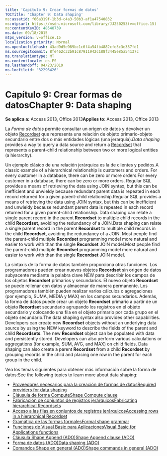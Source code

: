 ```yaml
---
title: 'Capítulo 9: Crear formas de datos'
TOCTitle: 'Chapter 9: Data shaping'
ms:assetid: f66a319f-1b3d-c4a3-50b3-af1a47540832
ms:mtpsurl: https://msdn.microsoft.com/library/JJ250253(v=office.15)
ms:contentKeyID: 48548739
ms.date: 09/18/2015
mtps_version: v=office.15
localization_priority: Normal
ms.openlocfilehash: 43ad9d5e989bc1c6f4a54fb4882cfe3c3e357fd1
ms.sourcegitcommit: 8fe462c32b91c87911942c188f3445e85a54137c
ms.translationtype: MT
ms.contentlocale: es-ES
ms.lasthandoff: 04/23/2019
ms.locfileid: "32296426"
---
```

# <a name="chapter-9-data-shaping"></a><span data-ttu-id="bae96-102">Capítulo 9: Crear formas de datos</span><span class="sxs-lookup"><span data-stu-id="bae96-102">Chapter 9: Data shaping</span></span>

<span data-ttu-id="bae96-103">**Se aplica a:** Access 2013, Office 2013</span><span class="sxs-lookup"><span data-stu-id="bae96-103">**Applies to**: Access 2013, Office 2013</span></span>

<span data-ttu-id="bae96-104">La *Forma de datos* permite consultar un origen de datos y devolver un objeto [Recordset](recordset-object-ado.md) que representa una relación de objeto primario-objeto secundario entre dos o más entidades lógicas (una jerarquía).</span><span class="sxs-lookup"><span data-stu-id="bae96-104">*Data shaping* provides a way to query a data source and return a [Recordset](recordset-object-ado.md) that represents a parent-child relationship between two or more logical entities (a hierarchy).</span></span> 

<span data-ttu-id="bae96-105">Un ejemplo clásico de una relación jerárquica es la de clientes y pedidos.</span><span class="sxs-lookup"><span data-stu-id="bae96-105">A classic example of a hierarchical relationship is customers and orders.</span></span> <span data-ttu-id="bae96-106">For every customer in a database, there can be zero or more orders.</span><span class="sxs-lookup"><span data-stu-id="bae96-106">For every customer in a database, there can be zero or more orders.</span></span> <span data-ttu-id="bae96-107">Regular SQL provides a means of retrieving the data using JOIN syntax, but this can be inefficient and unwieldy because redundant parent data is repeated in each record returned for a given parent-child relationship.</span><span class="sxs-lookup"><span data-stu-id="bae96-107">Regular SQL provides a means of retrieving the data using JOIN syntax, but this can be inefficient and unwieldy because redundant parent data is repeated in each record returned for a given parent-child relationship.</span></span> <span data-ttu-id="bae96-108">Data shaping can relate a single parent record in the parent **Recordset** to multiple child records in the child **Recordset**, avoiding the redundancy of a JOIN.</span><span class="sxs-lookup"><span data-stu-id="bae96-108">Data shaping can relate a single parent record in the parent **Recordset** to multiple child records in the child **Recordset**, avoiding the redundancy of a JOIN.</span></span> <span data-ttu-id="bae96-109">Most people find the parent-child multiple **Recordset** programming model more natural and easier to work with than the single **Recordset** JOIN model.</span><span class="sxs-lookup"><span data-stu-id="bae96-109">Most people find the parent-child multiple **Recordset** programming model more natural and easier to work with than the single **Recordset** JOIN model.</span></span>

<span data-ttu-id="bae96-p102">La sintaxis de la forma de datos también proporciona otras funciones. Los programadores pueden crear nuevos objetos **Recordset** sin origen de datos subyacente mediante la palabra clave NEW para describir los campos de los objetos **Recordset** primarios y secundarios. El nuevo objeto **Recordset** se puede rellenar con datos y almacenar de manera permanente. Los programadores también pueden realizar varios cálculos o agregaciones (por ejemplo, SUMA, MEDIA y MAX) en los campos secundarios. Además, la forma de datos puede crear un objeto **Recordset** primario a partir de un objeto **Recordset** secundario agrupando los registros en el objeto secundario y colocando una fila en el objeto primario por cada grupo en el objeto secundario.</span><span class="sxs-lookup"><span data-stu-id="bae96-p102">The data shaping syntax also provides other capabilities. Developers can create new **Recordset** objects without an underlying data source by using the NEW keyword to describe the fields of the parent and child **Recordsets**. The new **Recordset** object can be populated with data and persistently stored. Developers can also perform various calculations or aggregations (for example, SUM, AVG, and MAX) on child fields. Data shaping can also create a parent **Recordset** from a child **Recordset** by grouping records in the child and placing one row in the parent for each group in the child.</span></span>

<span data-ttu-id="bae96-115">Vea los temas siguientes para obtener más información sobre la forma de datos:</span><span class="sxs-lookup"><span data-stu-id="bae96-115">See the following topics to learn more about data shaping:</span></span>

- [<span data-ttu-id="bae96-116">Proveedores necesarios para la creación de formas de datos</span><span class="sxs-lookup"><span data-stu-id="bae96-116">Required providers for data shaping</span></span>](required-providers-for-data-shaping.md)
- [<span data-ttu-id="bae96-117">Cláusula de forma Compute</span><span class="sxs-lookup"><span data-stu-id="bae96-117">Shape Compute clause</span></span>](shape-compute-clause.md)
- [<span data-ttu-id="bae96-118">Fabricación de conjuntos de registros jerárquicos</span><span class="sxs-lookup"><span data-stu-id="bae96-118">Fabricating hierarchical Recordsets</span></span>](fabricating-hierarchical-recordsets.md)
- [<span data-ttu-id="bae96-119">Acceso a las filas en conjuntos de registros jerárquicos</span><span class="sxs-lookup"><span data-stu-id="bae96-119">Accessing rows in a hierarchical Recordset</span></span>](accessing-rows-in-a-hierarchical-recordset.md)
- [<span data-ttu-id="bae96-120">Gramática de las formas formales</span><span class="sxs-lookup"><span data-stu-id="bae96-120">Formal shape grammar</span></span>](formal-shape-grammar.md)
- [<span data-ttu-id="bae96-121">Funciones de Visual Basic para Aplicaciones</span><span class="sxs-lookup"><span data-stu-id="bae96-121">Visual Basic for Applications functions</span></span>](visual-basic-for-applications-functions.md)
- [<span data-ttu-id="bae96-122">Cláusula Shape Append (ADO)</span><span class="sxs-lookup"><span data-stu-id="bae96-122">Shape Append clause (ADO)</span></span>](shape-append-clause.md)
- [<span data-ttu-id="bae96-123">Forma de datos (ADO)</span><span class="sxs-lookup"><span data-stu-id="bae96-123">Data shaping (ADO)</span></span>](data-shaping.md)
- [<span data-ttu-id="bae96-124">Comandos Shape en general (ADO)</span><span class="sxs-lookup"><span data-stu-id="bae96-124">Shape commands in general (ADO)</span></span>](shape-commands-in-general.md)

